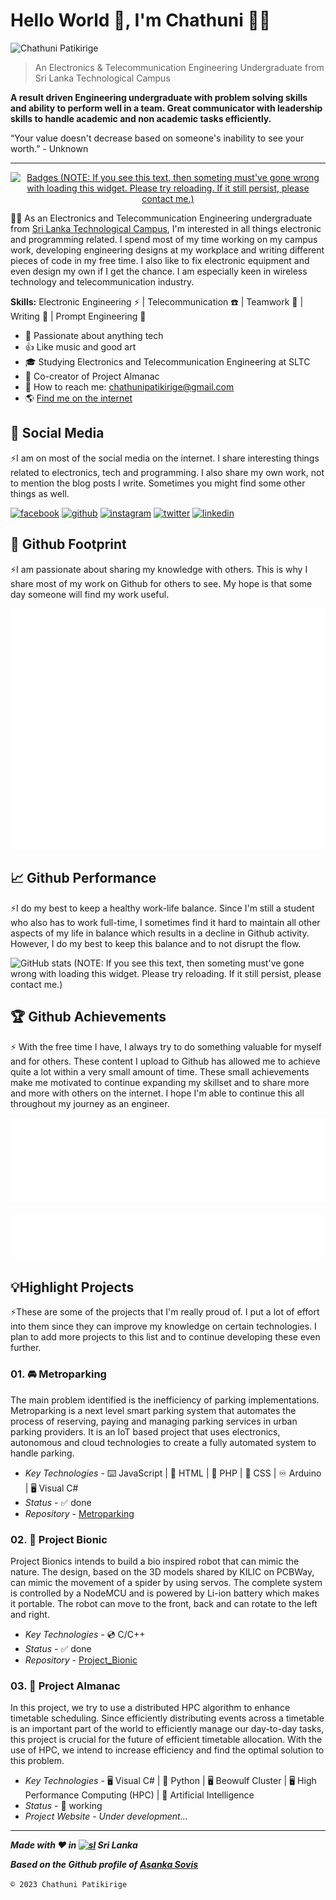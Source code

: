 # Hello World 👋, I'm Chathuni 👷‍♀️

![Chathuni Patikirige](https://github.com/chathunipatikirige/chathunipatikirige/assets/115142408/a4f62417-6fc4-41c6-8e00-595442ede600)

> An Electronics & Telecommunication Engineering Undergraduate from Sri Lanka Technological Campus

**A result driven Engineering undergraduate with problem solving skills and ability to perform well in a team. Great communicator with leadership skills to handle academic and non academic tasks efficiently.**

  “Your value doesn't decrease based on someone's inability to see your worth.”
                                - Unknown

---

<p align="center"> <a href="https://github.com/ryo-ma/github-profile-trophy"><img src="https://github-profile-trophy.vercel.app/?username=chathunipatikirige&theme=gruvbox&margin-w=15&column=7&no-frame=true" alt="Badges (NOTE: If you see this text, then someting must've gone wrong with loading this widget. Please try reloading. If it still persist, please contact me.)" /></a> </p>

🧑‍🔬 As an Electronics and Telecommunication Engineering undergraduate from [Sri Lanka Technological Campus](www.sltc.ac.lk), I'm interested in all things electronic and programming related. I spend most of my time working on my campus work, developing engineering designs at my workplace and writing different pieces of code in my free time. I also like to fix electronic equipment and even design my own if I get the chance. I am especially keen in wireless technology and telecommunication industry.

**Skills:** Electronic Engineering ⚡ | Telecommunication ☎️ | Teamwork 🤝 | Writing 📝 | Prompt Engineering 🤖

- 🤗 Passionate about anything tech
- 👍 Like music and good art
- 🎓 Studying Electronics and Telecommunication Engineering at SLTC
- 🧭 Co-creator of Project Almanac
- 📧 How to reach me: [chathunipatikirige@gmail.com](mailto:chathunipatikirige@gmail.com)
- 🌎 [Find me on the internet](https://chathunipatikirige.github.io/)

## 💜 Social Media

⚡I am on most of the social media on the internet. I share interesting things related to electronics, tech and programming. I also share my own work, not to mention the blog posts I write. Sometimes you might find some other things as well.

[<img src='https://github.com/asankaSovis/asankaSovis/blob/main/facebook.svg' alt='facebook' height='30'>](https://www.facebook.com/chathuni.patikirige) [<img src='https://github.com/asankaSovis/asankaSovis/blob/main/github.svg' alt='github' height='30'>](https://github.com/chathunipatikirige)  [<img src='https://github.com/asankaSovis/asankaSovis/blob/main/instagram.svg' alt='instagram' height='30'>](https://www.instagram.com/mithmaa_/)  [<img src='https://github.com/asankaSovis/asankaSovis/blob/main/twitter.svg' alt='twitter' height='30'>](https://twitter.com/Mithmaaa)  [<img src='https://github.com/asankaSovis/asankaSovis/blob/main/linkedin.svg' alt='linkedin' height='30'>](https://www.linkedin.com/in/chathuni-patikirige-7796141b0/)

## 🐾 Github Footprint

⚡I am passionate about sharing my knowledge with others. This is why I share most of my work on Github for others to see. My hope is that some day someone will find my work useful.

![Github Metrics](/metrics/metrics.plugin.base.svg)

## 📈 Github Performance

⚡I do my best to keep a healthy work-life balance. Since I'm still a student who also has to work full-time, I sometimes find it hard to maintain all other aspects of my life in balance which results in a decline in Github activity. However, I do my best to keep this balance and to not disrupt the flow.

![GitHub stats (NOTE: If you see this text, then someting must've gone wrong with loading this widget. Please try reloading. If it still persist, please contact me.)](https://github-readme-stats.vercel.app/api?username=chathunipatikirige&show_icons=true&count_private=true&theme=merko)

## 🏆 Github Achievements
⚡ With the free time I have, I always try to do something valuable for myself and for others. These content I upload to Github has allowed me to achieve quite a lot within a very small amount of time. These small achievements make me motivated to continue expanding my skillset and to share more and more with others on the internet. I hope I'm able to continue this all throughout my journey as an engineer.

![Achievements](/metrics/metrics.plugin.achievements.svg)

<p align="center"><img src="/metrics/metrics.plugin.langs.svg" alt="Top Languages" /></p>
 
## 💡Highlight Projects

⚡These are some of the projects that I'm really proud of. I put a lot of effort into them since they can improve my knowledge on certain technologies. I plan to add more projects to this list and to continue developing these even further.

### 01. 🚘 Metroparking
The main problem identified is the inefficiency of parking implementations. Metroparking is a next level smart parking system that automates the process of reserving, paying and managing parking services in urban parking providers. It is an IoT based project that uses electronics, autonomous and cloud technologies to create a fully automated system to handle parking.
- *Key Technologies* - ⌨️ JavaScript | 📱 HTML | 🐘 PHP | 🎨 CSS | ♾️ Arduino | 🖥️ Visual C#
- *Status* - ✅ done
- *Repository* - [Metroparking](https://github.com/asankaSovis/Metroparking)

### 02. 🤖 Project Bionic
Project Bionics intends to build a bio inspired robot that can mimic the nature. The design, based on the 3D models shared by KILIC on PCBWay, can mimic the movement of a spider by using servos. The complete system is controlled by a NodeMCU and is powered by Li-ion battery which makes it portable. The robot can move to the front, back and can rotate to the left and right.
- *Key Technologies* - 💿 C/C++
- *Status* - ✅ done
- *Repository* - [Project_Bionic](https://github.com/asankaSovis/Project_Bionic)

### 03. 🌃 Project Almanac
In this project, we try to use a distributed HPC algorithm to enhance timetable scheduling. Since efficiently distributing events across a timetable is an important part of the world to efficiently manage our day-to-day tasks, this project is crucial for the future of efficient timetable allocation. With the use of HPC, we intend to increase efficiency and find the optimal solution to this problem.
- *Key Technologies* - 🖥️ Visual C# | 🐍 Python | 🖥️ Beowulf Cluster | 🖥️ High Performance Computing (HPC) | 🤖 Artificial Intelligence
- *Status* - 🔄 working
- *Project Website* - *Under development...*

---

***Made with ❤️ in [<img src='https://github.com/asankaSovis/asankaSovis/blob/main/lion.svg' alt='sl' height='20'>](https://github.com/asankaSovis/asankaSovis/blob/main/lion.svg "Sri Lanka") Sri Lanka***

***Based on the Github profile of [Asanka Sovis](https://github.com/asankaSovis)***

` © 2023 Chathuni Patikirige `
